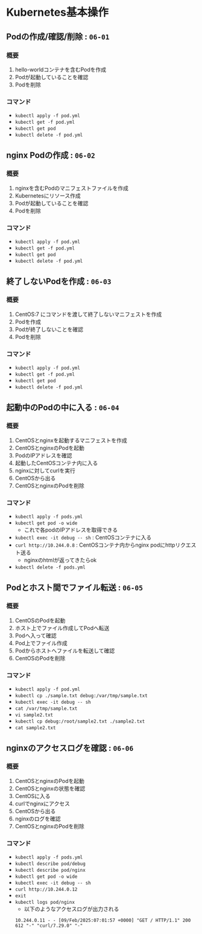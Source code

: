 # Kubernetes基本操作


## Podの作成/確認/削除 : `06-01`
### 概要
1. hello-worldコンテナを含むPodを作成
1. Podが起動していることを確認
1. Podを削除
### コマンド
- `kubectl apply -f pod.yml`
- `kubectl get -f pod.yml`
- `kubectl get pod`
- `kubectl delete -f pod.yml`

## nginx Podの作成 : `06-02`
### 概要
1. nginxを含むPodのマニフェストファイルを作成
2. Kubernetesにリソース作成
3. Podが起動していることを確認
4. Podを削除
### コマンド
- `kubectl apply -f pod.yml`
- `kubectl get -f pod.yml`
- `kubectl get pod`
- `kubectl delete -f pod.yml`

## 終了しないPodを作成 : `06-03`
### 概要
1. CentOS:7 にコマンドを渡して終了しないマニフェストを作成
2. Podを作成
3. Podが終了しないことを確認
4. Podを削除
### コマンド
- `kubectl apply -f pod.yml`
- `kubectl get -f pod.yml`
- `kubectl get pod`
- `kubectl delete -f pod.yml`

## 起動中のPodの中に入る : `06-04`
### 概要
1. CentOSとnginxを起動するマニフェストを作成
2. CentOSとnginxのPodを起動
3. PodのIPアドレスを確認
4. 起動したCentOSコンテナ内に入る
5. nginxに対してcurlを実行
6. CentOSから出る
7. CentOSとnginxのPodを削除
### コマンド
- `kubectl apply -f pods.yml`
- `kubectl get pod -o wide`
  - これで各podのIPアドレスを取得できる
- `kubectl exec -it debug -- sh` : CentOSコンテナに入る
- `curl http://10.244.0.8` : CentOSコンテナ内からnginx podにhttpリクエスト送る
  - nginxのhtmlが返ってきたらok
- `kubectl delete -f pods.yml`

## Podとホスト間でファイル転送 : `06-05`
### 概要
1. CentOSのPodを起動
2. ホスト上でファイル作成してPodへ転送
3. Podへ入って確認
4. Pod上でファイル作成
5. Podからホストへファイルを転送して確認
6. CentOSのPodを削除
### コマンド
- `kubectl apply -f pod.yml`
- `kubectl cp ./sample.txt debug:/var/tmp/sample.txt`
- `kubectl exec -it debug -- sh`
- `cat /var/tmp/sample.txt`
- `vi sample2.txt`
- `kubectl cp debug:/root/sample2.txt ./sample2.txt`
- `cat sample2.txt`

## nginxのアクセスログを確認 : `06-06`
### 概要
1. CentOSとnginxのPodを起動
2. CentOSとnginxの状態を確認
3. CentOSに入る
4. curlでnginxにアクセス
5. CentOSから出る
6. nginxのログを確認
7. CentOSとnginxのPodを削除
### コマンド
- `kubectl apply -f pods.yml`
- `kubectl describe pod/debug`
- `kubectl describe pod/nginx`
- `kubectl get pod -o wide`
- `kubectl exec -it debug -- sh`
- `curl http://10.244.0.12 `
- `exit`
- `kubectl logs pod/nginx`
  - 以下のようなアクセスログが出力される
  ```
  10.244.0.11 - - [09/Feb/2025:07:01:57 +0000] "GET / HTTP/1.1" 200 612 "-" "curl/7.29.0" "-"
  ```